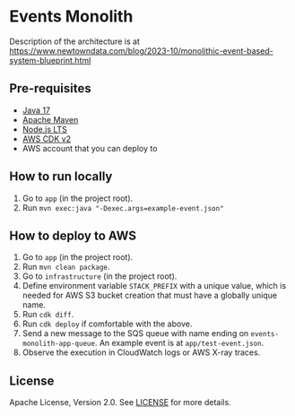 # Events Monolith

Description of the architecture is at https://www.newtowndata.com/blog/2023-10/monolithic-event-based-system-blueprint.html

## Pre-requisites

- [Java 17](https://docs.aws.amazon.com/corretto/latest/corretto-17-ug/downloads-list.html)
- [Apache Maven](https://maven.apache.org/install.html)
- [Node.js LTS](https://nodejs.org/en/download/)
- [AWS CDK v2](https://docs.aws.amazon.com/cdk/v2/guide/getting_started.html#getting_started_install)
- AWS account that you can deploy to

## How to run locally

1. Go to `app` (in the project root).
1. Run `mvn exec:java "-Dexec.args=example-event.json"`

## How to deploy to AWS

1. Go to `app` (in the project root).
1. Run `mvn clean package`.
1. Go to `infrastructure` (in the project root).
1. Define environment variable `STACK_PREFIX` with a unique value, which is needed for AWS S3 bucket creation that must have a globally unique name.
1. Run `cdk diff`.
1. Run `cdk deploy` if comfortable with the above.
1. Send a new message to the SQS queue with name ending on `events-monolith-app-queue`. An example event is at `app/test-event.json`.
1. Observe the execution in CloudWatch logs or AWS X-ray traces.

## License

Apache License, Version 2.0. See [LICENSE](LICENSE) for more details.
